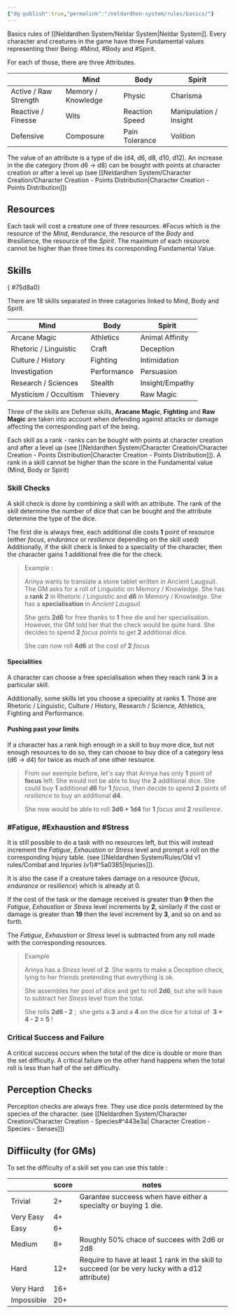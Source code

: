 ```yaml
---
{"dg-publish":true,"permalink":"/neldardhen-system/rules/basics/"}
---
```



Basics rules of  [[Neldardhen System/Neldar System\|Neldar System]].
Every character and creatures in the game have three Fundamental values representing their Being: #Mind, #Body and #Spirit.

For each of those, there are three Attributes.

|                       | **Mind**           | **Body**       | **Spirit**             |
| --------------------- | ------------------ | -------------- | ---------------------- |
| Active / Raw Strength | Memory / Knowledge | Physic         | Charisma               |
| Reactive / Finesse    | Wits               | Reaction Speed | Manipulation / Insight |
| Defensive             | Composure          | Pain Tolerance | Volition               |

The value of an attribute is a type of die (d4, d6, d8, d10, d12). An increase in the die category (from d6 -> d8) can be bought with points at character creation or after a level up (see [[Neldardhen System/Character Creation/Character Creation - Points Distribution\|Character Creation - Points Distribution]])
## Resources

Each task will cost a creature one of three resources. #Focus which is the resource of the _Mind_, #endurance, the resource of the _Body_ and #resilience, the resource of the _Spirit_. The maximum of each resource cannot be higher than three times its corresponding Fundamental Value.

## Skills
{ #75d8a0}


There are 18 skills separated in three catagories linked to Mind, Body and Spirit.

| **Mind**              | **Body**    | **Spirit**      |
| --------------------- | ----------- | --------------- |
| Arcane Magic          | Athletics   | Animal Affinity |
| Rhetoric / Linguistic | Craft       | Deception       |
| Culture / History     | Fighting    | Intimidation    |
| Investigation         | Performance | Persuasion      |
| Research / Sciences   | Stealth     | Insight/Empathy |
| Mysticism / Occultism | Thievery    | Raw Magic       |
Three of the skills are Defense skills, **Aracane Magic**, **Fighting** and **Raw Magic** are taken into account when defending against attacks or damage affecting the corresponding  part of the being. 


Each skill as a rank - ranks can be bought with points at character creation and after a level up (see [[Neldardhen System/Character Creation/Character Creation - Points Distribution\|Character Creation - Points Distribution]]).
A rank in a skill cannot be higher than the score in the Fundamental value (Mind, Body or Spirit)

### Skill Checks

A skill check is done by combining a skill with an attribute. The rank of the skill determine the number of dice that can be bought and the attribute determine the type of the dice.

The first die is always free, each additional die costs **1** point of resource (either _focus_, _endurance_ or _resilience_ depending on the skill used)
Additionally, if the skill check is linked to a speciality of the character, then the character gains 1 additional free die for the check.

> Example :
> 
> Arinya wants to translate a stone tablet written in Ancient Laugsuil.
> The GM asks for a roll of Linguistic on Memory / Knowledge.
> She has a **rank 2** in Rhetoric / Linguistic and **d6** in Memory / Knowledge.
> She has a **specialisation** in _Ancient Laugsuil_.
> 
> She gets **2d6** for free thanks to **1** free die and her specialisation. However, the GM told her that the check would be quite hard. She decides to spend **2** _focus_ points to get **2** additional dice.
> 
>She can now roll **4d6** at the cost of **2** _focus_ 

#### Specialities

A character can choose a free specialisation when they reach rank **3** in a particular skill.

Additionally, some skills let you choose a speciality at ranks **1**. Those are Rhetoric / Linguistic, Culture / History, Research / Science, Athletics, Fighting and Performance.

#### Pushing past your limits

If a character has a rank high enough in a skill to buy more dice, but not enough resources to do so, they can choose to buy dice of a category less (d6 -> d4) for twice as much of one other resource.

>From our exemple before, let's say that Arinya has only **1** point of __focus__ left. She would not be able to buy the **2** additional dice.
>She could buy **1** additional **d6** for **1** _focus_, then decide to spend **2** points of _resilience_ to buy an additional **d4**.
>
>She now would be able to roll **3d6 + 1d4** for **1** _focus_ and **2** _resilience_.

### #Fatigue, #Exhaustion and #Stress

It is still possible to do a task with no resources left, but this will instead increment the _Fatigue_, _Exhaustion_ or _Stress_ level and prompt a roll on the corresponding Injury table. (see [[Neldardhen System/Rules/Old v1 rules/Combat and Injuries (v1)#^5a0385\|Injuries]]).

It is also the case if a creature takes damage on a resource (_focus_, _endurance_ or _resilience_) which is already at 0.

If the cost of the task or the damage received is greater than **9** then the _Fatigue_, _Exhaustion_ or _Stress_ level increments by **2**, similarly if the cost or damage is greater than **19** then the level increment by **3**, and so on and so forth.

The _Fatigue_, _Exhaustion_ or _Stress_ level is subtracted from any roll made with the corresponding resources.

> Example 
> 
> Arinya has a _Stress_ level of **2**. She wants to make a Deception check, lying to her friends pretending that everything is ok.
> 
> She assembles her pool of dice and get to roll **2d6**, but she will have to subtract her _Stress_ level from the total.
> 
> She rolls **2d6 - 2** ;  she gets a **3** and a **4** on the dice for a total of  **3 + 4 - 2 = 5** !


### Critical Success and Failure
A critical success occurs when the total of the dice is double or more than the set difficulty.
A critical failure on the other hand happens when the total roll is less than half of the set difficulty.
## Perception Checks

Perception checks are always free. They use dice pools determined by the species of the character. (see [[Neldardhen System/Character Creation/Character Creation - Species#^443e3a\| Character Creation - Species - Senses]])

## Diffiiculty (for GMs)

To set the difficulty of a skill set you can use this table :

|            | **score** | notes                                                                                           |
| ---------- | --------- | ----------------------------------------------------------------------------------------------- |
| Trivial    | 2+        | Garantee succeess when have either a specialty or buying 1 die.                                 |
| Very Easy  | 4+        |                                                                                                 |
| Easy       | 6+        |                                                                                                 |
| Medium     | 8+        | Roughly 50% chace of succees with 2d6 or 2d8                                                    |
| Hard       | 12+       | Require to have at least 1 rank in the skill to succeed (or be very lucky with a d12 attribute) |
| Very Hard  | 16+       |                                                                                                 |
| Impossible | 20+       |                                                                                                 |
